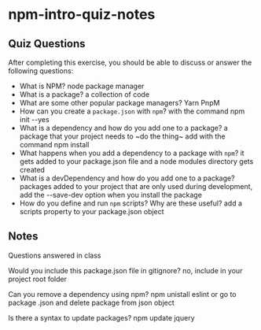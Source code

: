 # npm-intro-quiz-notes

## Quiz Questions

After completing this exercise, you should be able to discuss or answer the following questions:

- What is NPM?
  node package manager
- What is a package?
  a collection of code
- What are some other popular package managers?
  Yarn PnpM
- How can you create a `package.json` with `npm`?
  with the command npm init --yes
- What is a dependency and how do you add one to a package?
  a package that your project needs to ~do the thing~
  add with the command npm install <package>
- What happens when you add a dependency to a package with `npm`?
  it gets added to your package.json file and a node modules directory gets created
- What is a devDependency and how do you add one to a package?
  packages added to your project that are only used during development, add the --save-dev option when you install the package
- How do you define and run `npm` scripts? Why are these useful?
  add a scripts property to your package.json object

## Notes

Questions answered in class

Would you include this package.json file in gitignore?
no, include in your project root folder

Can you remove a dependency using npm?
npm unistall eslint
or go to package .json and delete package from json object

Is there a syntax to update packages?
npm update jquery
